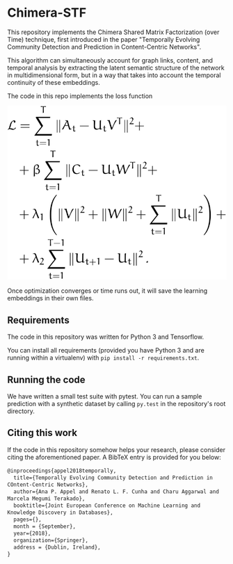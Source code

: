 # Chimera-STF

This repository implements the Chimera Shared Matrix Factorization (over Time)
technique, first introduced in the paper "Temporally Evolving Community Detection
and Prediction in Content-Centric Networks".

This algorithm can simultaneously account for graph links, content, and temporal
analysis by extracting the latent semantic structure of the network in
multidimensional form, but in a way that takes into account the temporal
continuity of these embeddings.

The code in this repo implements the loss function

![Loss function to be minimized](./doc/model.svg)

Once optimization converges or time runs out, it will save the learning
embeddings in their own files.

## Requirements

The code in this repository was written for Python 3 and Tensorflow.

You can install all requirements (provided you have Python 3 and are running
within a virtualenv) with `pip install -r requirements.txt`.

## Running the code

We have written a small test suite with pytest. You can run a sample prediction
with a synthetic dataset by calling `py.test` in the repository's root
directory.

## Citing this work

If the code in this repository somehow helps your research, please consider
citing the aforementioned paper. A BibTeX entry is provided for you below:

```
@inproceedings{appel2018temporally,
  title={Temporally Evolving Community Detection and Prediction in COntent-Centric Networks},
  author={Ana P. Appel and Renato L. F. Cunha and Charu Aggarwal and Marcela Megumi Terakado},
  booktitle={Joint European Conference on Machine Learning and Knowledge Discovery in Databases},
  pages={},
  month = {September},
  year={2018},
  organization={Springer},
  address = {Dublin, Ireland},
}
```
